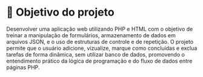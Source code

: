 # 🎯 Objetivo do projeto

Desenvolver uma aplicação web utilizando PHP e HTML com o objetivo de treinar a manipulação de formulários, armazenamento de dados em arquivos JSON, e o uso de estruturas de controle e de repetição.
O projeto permite que o usuário adicione, vizualize, marque como concluídas e exclua tarefas de forma dinâmica, sem utilizar banco de dados, promovendo o entendimento prático da lógica de programação e do fluxo de dados entre páginas PHP.
